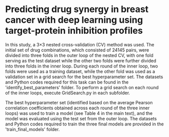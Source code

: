 # Predicting drug synergy in breast cancer with deep learning using target-protein inhibition profiles

In this study, a 3×3 nested cross-validation (CV) method was used. The initial set of drug combinations, which consisted of 24145 pairs, were divided into three folds in the outer loop of the nested CV, with one fold serving as the test dataset while the other two folds were further divided into three folds in the inner loop. During each round of the inner loop, two folds were used as a training dataset, while the other fold was used as a validation set in a grid search for the best hyperparameter set. The datasets and Python codes required for this task can be found in the 'identify_best_parameters' folder. To perform a grid search on each round of the inner loops, execute GridSearch.py in each subfolder.

The best hyperparameter set (identified based on the average Pearson correlation coefficients obtained across each round of the three inner loops) was used to train a model (see Table 4 in the main text), and the model was evaluated using the test set from the outer loop. The datasets and Python codes required to train the three final models are provided in the 'train_final_models' folder.
